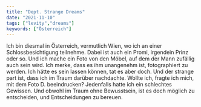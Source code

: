 ```yaml
---
title: "Dept. Strange Dreams"
date: "2021-11-10"
tags: ["levity","dreams"]
keywords: ["Österreich"]
---
```

<!-- Excerpt Start -->
Ich bin diesmal in Österreich, vermutlich Wien, wo ich an einer Schlossbesichtigung teilnehme.<!-- Excerpt End --> Dabei ist auch ein Promi, irgendein Prinz oder so. Und ich mache ein Foto von den Möbel, auf dem der Mann zufällig auch sein wird. Ich merke, dass es ihm unangenehm ist, fotographiert zu werden. Ich hätte es sein lassen können, tat es aber doch. Und der strange part ist, dass ich im Traum darüber nachdachte. Wollte ich, fragte ich mich, mit dem Foto D. beeindrucken? Jedenfalls hatte ich ein schlechtes Gewissen. Und obwohl im Traum ohne Bewusstsein, ist es doch möglich zu entscheiden, und Entscheidungen zu bereuen.